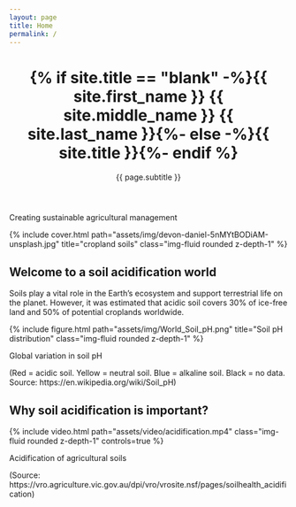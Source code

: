 ```yaml
---
layout: page
title: Home
permalink: /
---
```

<div class="post">
        <header class="post-header">
          <h1 class="post-title">
            {% if site.title == "blank" -%}<span class="font-weight-bold">{{ site.first_name }}</span> {{ site.middle_name }} {{ site.last_name }}{%- else -%}{{ site.title }}{%- endif %}
          </h1>
          <p class="desc">{{ page.subtitle }}</p>
        </header>
<div>

Creating sustainable agricultural management
<div class="header-bar">
 <div class="row">
  {% include cover.html path="assets/img/devon-daniel-5nMYtBODiAM-unsplash.jpg" title="cropland soils" class="img-fluid rounded z-depth-1" %}
 </div>
</div>

<div class="header-bar">
  <h2>Welcome to a soil acidification world</h2>
  Soils play a vital role in the Earth’s ecosystem and support terrestrial life on the planet.
  However, it was estimated that acidic soil covers 30% of ice-free land and 50% of potential croplands worldwide.

  {% include figure.html path="assets/img/World_Soil_pH.png" title="Soil pH distribution" class="img-fluid rounded z-depth-1" %}

  Global variation in soil pH
  <div class="caption">
    (Red = acidic soil. Yellow = neutral soil. Blue = alkaline soil. Black = no data. Source: https://en.wikipedia.org/wiki/Soil_pH)
  </div>
</div>

<div class="header-bar">
  <h2>Why soil acidification is important?</h2>
  {% include video.html path="assets/video/acidification.mp4" class="img-fluid rounded z-depth-1" controls=true %}
  
  Acidification of agricultural soils
  <div class="caption">
    (Source: https://vro.agriculture.vic.gov.au/dpi/vro/vrosite.nsf/pages/soilhealth_acidification)
  </div>
</div>
